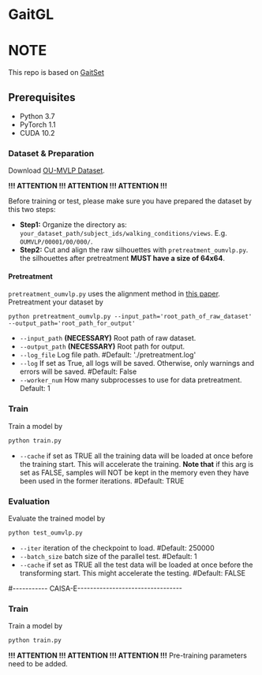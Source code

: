# GaitGL


# NOTE
This repo is based on [GaitSet](https://github.com/AbnerHqC/GaitSet)


## Prerequisites

- Python 3.7
- PyTorch 1.1
- CUDA 10.2

### Dataset & Preparation
Download [OU-MVLP Dataset](http://www.am.sanken.osaka-u.ac.jp/BiometricDB/GaitMVLP.html).

**!!! ATTENTION !!! ATTENTION !!! ATTENTION !!!**

Before training or test, please make sure you have prepared the dataset
by this two steps:
- **Step1:** Organize the directory as: 
`your_dataset_path/subject_ids/walking_conditions/views`.
E.g. `OUMVLP/00001/00/000/`.
- **Step2:** Cut and align the raw silhouettes with `pretreatment_oumvlp.py`.
the silhouettes after pretreatment **MUST have a size of 64x64**.

#### Pretreatment
`pretreatment_oumvlp.py` uses the alignment method in
[this paper](https://ipsjcva.springeropen.com/articles/10.1186/s41074-018-0039-6).
Pretreatment your dataset by
```
python pretreatment_oumvlp.py --input_path='root_path_of_raw_dataset' --output_path='root_path_for_output'
```
- `--input_path` **(NECESSARY)** Root path of raw dataset.
- `--output_path` **(NECESSARY)** Root path for output.
- `--log_file` Log file path. #Default: './pretreatment.log'
- `--log` If set as True, all logs will be saved. 
Otherwise, only warnings and errors will be saved. #Default: False
- `--worker_num` How many subprocesses to use for data pretreatment. Default: 1

### Train
Train a model by
```bash
python train.py
```
- `--cache` if set as TRUE all the training data will be loaded at once before the training start.
This will accelerate the training.
**Note that** if this arg is set as FALSE, samples will NOT be kept in the memory
even they have been used in the former iterations. #Default: TRUE

### Evaluation
Evaluate the trained model by
```bash
python test_oumvlp.py
```
- `--iter` iteration of the checkpoint to load. #Default: 250000
- `--batch_size` batch size of the parallel test. #Default: 1
- `--cache` if set as TRUE all the test data will be loaded at once before the transforming start.
This might accelerate the testing. #Default: FALSE

#----------- CAISA-E---------------------------------
### Train
Train a model by
```bash
python train.py
```
**!!! ATTENTION !!! ATTENTION !!! ATTENTION !!!**
Pre-training parameters need to be added.
